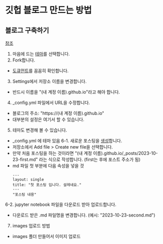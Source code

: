 # 깃헙 블로그 만드는 방법

## 블로그 구축하기

[참조](https://www.youtube.com/watch?v=ACzFIAOsfpM)

1. 마음에 드는 [테마](https://github.com/topics/jekyll-theme)를 선택합니다.
2. Fork합니다.
  * [도큐먼트](https://mmistakes.github.io/minimal-mistakes/docs/configuration)를 꼼꼼히 확인합니다.
3. Settings에서 저장소 이름을 변경합니다.
  * 반드시 이름을 "(내 계정 이름).github.io"라고 해야 합니다.
4. _config.yml 파일에서 URL을 수정합니다.
  * 블로그의 주소: "https://(내 계정 이름).github.io"
  * 대부분의 설정은 여기서 할 수 있습니다.
5. 테마도 변경해 볼 수 있습니다.
  * _config.yml 에 테마 있음
6-1. 새로운 포스팅을 [생성](https://jekyllrb.com/docs/posts)합니다.
  * 저장소에서 Add file > Create new file을 선택합니다.
  * 만약 처음 포스팅을 하는 것이라면 "(내 계정 이름).github.io/_posts/2023-10-23-first.md" 라는 식으로 작성합니다. (first는 후에 포스트 주소가 됨)
  * md 파일 첫 부분에 다음 속성을 넣을 것
    ```
    ---
    layout: single
    title: "첫 포스팅 입니다. 설레네요."
    ---
    "포스팅 내용"
    ```
6-2. jupyter notebook 파일을 다운로드 받아 업로드합니다.
  * 다운로드 받은 .md 파일명을 변경합니다. (예시: "2023-10-23-second.md")
7. images 업로드 방법
  * images 폴더 만들어서 이미지 업로드
